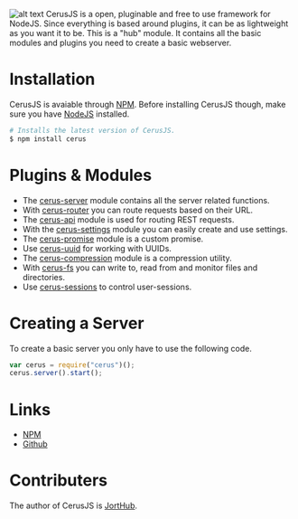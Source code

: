 ![alt text](https://i.imgur.com/owrQCO9.png "CerusJS")
CerusJS is a open, pluginable and free to use framework for NodeJS. Since everything is based around plugins, it can be as lightweight as you want it to be. This is a "hub" module. It contains all the basic modules and plugins you need to create a basic webserver.

# Installation
CerusJS is avaiable through [NPM](https://www.npmjs.com). 
Before installing CerusJS though, make sure you have [NodeJS](https://nodejs.org/en/download/) installed.
```bash
# Installs the latest version of CerusJS.
$ npm install cerus
```

# Plugins & Modules
- The [cerus-server](https://github.com/cerusjs/cerus-server) module contains all the server related functions.
- With [cerus-router](https://github.com/cerusjs/cerus-router) you can route requests based on their URL.
- The [cerus-api](https://github.com/cerusjs/cerus-api) module is used for routing REST requests.
- With the [cerus-settings](https://github.com/cerusjs/cerus-settings) module you can easily create and use settings.
- The [cerus-promise](https://github.com/cerusjs/cerus-promise) module is a custom promise.
- Use [cerus-uuid](https://github.com/cerusjs/cerus-uuid) for working with UUIDs.
- The [cerus-compression](https://github.com/cerusjs/cerus-compression) module is a compression utility.
- With [cerus-fs](https://github.com/cerusjs/cerus-fs) you can write to, read from and monitor files and directories.
- Use [cerus-sessions](https://github.com/cerusjs/cerus-sessions) to control user-sessions.

# Creating a Server
To create a basic server you only have to use the following code.
```javascript
var cerus = require("cerus")();
cerus.server().start();
```

# Links
- [NPM](https://www.npmjs.com/~cerusjs)
- [Github](https://github.com/cerusjs)

# Contributers
The author of CerusJS is [JortHub](https://github.com/JortHub).